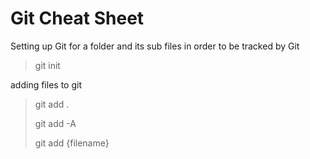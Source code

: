 # Git Cheat Sheet

Setting up Git for a folder and its sub files in order to be tracked by Git
> git init

adding files to git
> git add .
> 
> git add -A
> 
> git add {filename} 
